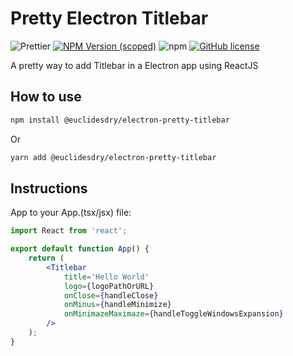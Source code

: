 # Pretty Electron Titlebar

![Prettier](https://img.shields.io/badge/code_style-prettier-ff69b4.svg?style=for-the-badge&logo=appveyor)
[![NPM Version (scoped)](https://img.shields.io/npm/v/@euclidesdry/electron-pretty-titlebar?style=for-the-badge&logo=appveyor)](https://www.npmjs.com/package/@euclidesdry/electron-pretty-titlebar)
![npm](https://img.shields.io/npm/dm/@euclidesdry/electron-pretty-titlebar?style=for-the-badge)
[![GitHub license](https://img.shields.io/github/license/euclidesdry/electron-pretty-titlebar?style=for-the-badge)](https://github.com/euclidesdry/electron-pretty-titlebar/blob/main/LICENSE)

A pretty way to add Titlebar in a Electron app using ReactJS

## How to use

```bash
npm install @euclidesdry/electron-pretty-titlebar
```

Or

```bash
yarn add @euclidesdry/electron-pretty-titlebar
```

## Instructions

App to your App.(tsx/jsx) file:

```jsx
import React from 'react';

export default function App() {
	return (
		<Titlebar
			title='Hello World'
			logo={logoPathOrURL}
			onClose={handleClose}
			onMinus={handleMinimize}
			onMinimazeMaximaze={handleToggleWindowsExpansion}
		/>
	);
}
```
